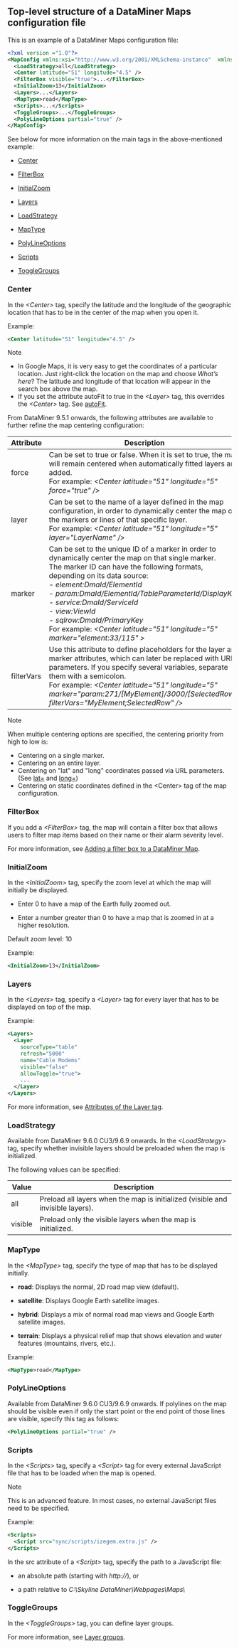 ## Top-level structure of a DataMiner Maps configuration file

This is an example of a DataMiner Maps configuration file:

```xml
<?xml version ="1.0"?>
<MapConfig xmlns:xsi="http://www.w3.org/2001/XMLSchema-instance"  xmlns:xsd="http://www.w3.org/2001/XMLSchema">
  <LoadStrategy>all</LoadStrategy>
  <Center latitude="51" longitude="4.5" />
  <FilterBox visible="true">...</FilterBox>
  <InitialZoom>13</InitialZoom>
  <Layers>...</Layers>
  <MapType>road</MapType>
  <Scripts>...</Scripts>
  <ToggleGroups>...</ToggleGroups>
  <PolyLineOptions partial="true" />
</MapConfig>
```

See below for more information on the main tags in the above-mentioned example:

- [Center](#center)

- [FilterBox](#filterbox)

- [InitialZoom](#initialzoom)

- [Layers](#layers)

- [LoadStrategy](#loadstrategy)

- [MapType](#maptype)

- [PolyLineOptions](#polylineoptions)

- [Scripts](#scripts)

- [ToggleGroups](#togglegroups)

### Center

In the *\<Center>* tag, specify the latitude and the longitude of the geographic location that has to be in the center of the map when you open it.

Example:

```xml
<Center latitude="51" longitude="4.5" />
```

> [!NOTE]
> -  In Google Maps, it is very easy to get the coordinates of a particular location. Just right-click the location on the map and choose *What’s here*? The latitude and longitude of that location will appear in the search box above the map.
> -  If you set the attribute autoFit to true in the *\<Layer>* tag, this overrides the *\<Center>* tag. See [autoFit](Attributes_of_the_Layer_tag.md#autofit).

From DataMiner 9.5.1 onwards, the following attributes are available to further refine the map centering configuration:

| Attribute  | Description                                                                                                                                                                                                                                                                                                                                                                                                                                                                                                                                                                                                                                                                                                                                                                                                                                                                                                                                                   |
|------------|---------------------------------------------------------------------------------------------------------------------------------------------------------------------------------------------------------------------------------------------------------------------------------------------------------------------------------------------------------------------------------------------------------------------------------------------------------------------------------------------------------------------------------------------------------------------------------------------------------------------------------------------------------------------------------------------------------------------------------------------------------------------------------------------------------------------------------------------------------------------------------------------------------------------------------------------------------------|
| force      | Can be set to true or false. When it is set to true, the map will remain centered when automatically fitted layers are added.<br> For example: *\<Center latitude="51" longitude="5" force="true" />*                                                                                                                                                                                                                                                                                                                                                                                                                                                                                                                                                                                                                                                                                                                             |
| layer      | Can be set to the name of a layer defined in the map configuration, in order to dynamically center the map on the markers or lines of that specific layer.<br> For example: *\<Center latitude="51" longitude="5" layer="LayerName" />*                                                                                                                                                                                                                                                                                                                                                                                                                                                                                                                                                                                                                                                                                           |
| marker     | Can be set to the unique ID of a marker in order to dynamically center the map on that single marker.<br> The marker ID can have the following formats, depending on its data source:<br> -  *element:DmaId/ElementId* <br> -  *param:DmaId/ElementId/TableParameterId/DisplayKey* <br> -  *service:DmaId/ServiceId* <br> -  *view:ViewId* <br> -  *sqlrow:DmaId/PrimaryKey* <br> For example: *\<Center latitude="51" longitude="5" marker="element:33/115" >* |
| filterVars | Use this attribute to define placeholders for the layer and marker attributes, which can later be replaced with URL parameters. If you specify several variables, separate them with a semicolon.<br> For example: *\<Center latitude="51" longitude="5" marker="param:271/\[MyElement\]/3000/\[SelectedRow\]" filterVars="MyElement;SelectedRow" />*                                                                                                                                                                                                                                                                                                                                                                                                                                                                                                                                                                             |

> [!NOTE]
> When multiple centering options are specified, the centering priority from high to low is:
> -  Centering on a single marker.
> -  Centering on an entire layer.
> -  Centering on "lat" and "long" coordinates passed via URL parameters. (See [lat=](../../part_1/DataminerApplications/Opening_DataMiner_Cube.md#lat) and [long=](../../part_1/DataminerApplications/Opening_DataMiner_Cube.md#long))
> -  Centering on static coordinates defined in the \<Center> tag of the map configuration.

### FilterBox

If you add a *\<FilterBox>* tag, the map will contain a filter box that allows users to filter map items based on their name or their alarm severity level.

For more information, see [Adding a filter box to a DataMiner Map](Adding_a_filter_box_to_a_DataMiner_Map.md).

### InitialZoom

In the *\<InitialZoom>* tag, specify the zoom level at which the map will initially be displayed.

- Enter 0 to have a map of the Earth fully zoomed out.

- Enter a number greater than 0 to have a map that is zoomed in at a higher resolution.

Default zoom level: 10

Example:

```xml
<InitialZoom>13</InitialZoom>
```

### Layers

In the *\<Layers>* tag, specify a *\<Layer>* tag for every layer that has to be displayed on top of the map.

Example:

```xml
<Layers>
  <Layer
    sourceType="table"
    refresh="5000"
    name="Cable Modems"
    visible="false"
    allowToggle="true">
    ...
  </Layer>
</Layers>
```

For more information, see [Attributes of the Layer tag](Attributes_of_the_Layer_tag.md).

### LoadStrategy

Available from DataMiner 9.6.0 CU3/9.6.9 onwards. In the *\<LoadStrategy>* tag, specify whether invisible layers should be preloaded when the map is initialized.

The following values can be specified:

| Value   | Description                                                                    |
|---------|--------------------------------------------------------------------------------|
| all     | Preload all layers when the map is initialized (visible and invisible layers). |
| visible | Preload only the visible layers when the map is initialized.                   |

### MapType

In the *\<MapType>* tag, specify the type of map that has to be displayed initially.

- **road**: Displays the normal, 2D road map view (default).

- **satellite**: Displays Google Earth satellite images.

- **hybrid**: Displays a mix of normal road map views and Google Earth satellite images.

- **terrain**: Displays a physical relief map that shows elevation and water features (mountains, rivers, etc.).

Example:

```xml
<MapType>road</MapType>
```

### PolyLineOptions

Available from DataMiner 9.6.0 CU3/9.6.9 onwards. If polylines on the map should be visible even if only the start point or the end point of those lines are visible, specify this tag as follows:

```xml
<PolyLineOptions partial="true" />
```

### Scripts

In the *\<Scripts>* tag, specify a *\<Script>* tag for every external JavaScript file that has to be loaded when the map is opened.

> [!NOTE]
> This is an advanced feature. In most cases, no external JavaScript files need to be specified.

Example:

```xml
<Scripts>
  <Script src="sync/scripts/izegem.extra.js" />
</Scripts>
```

In the src attribute of a *\<Script>* tag, specify the path to a JavaScript file:

- an absolute path (starting with *http://*), or

- a path relative to *C:\\Skyline DataMiner\\Webpages\\Maps\\*

### ToggleGroups

In the *\<ToggleGroups>* tag, you can define layer groups.

For more information, see [Layer groups](Layer_groups.md).
